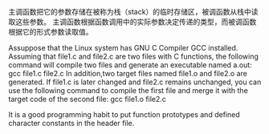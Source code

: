 主调函数把它的参数存储在被称为栈（stack）的临时存储区，被调函数从栈中读取这些参数。
主调函数根据函数调用中的实际参数决定传递的类型，而被调函数根据它的形式参数读取值。

Assuppose that the Linux system has GNU C Compiler GCC installed. Assuming that file1.c and file2.c are two files with C functions, the following command will compile two files and generate an executable named a.out:
gcc file1.c file2.c
In addition,two target files named file1.o and file2.o are generated. If file1.c is later changed and file2.c remains unchanged, you can use the following command to compile the first file and merge it with the target code of the second file:
gcc file1.o file2.c

It is a good programming habit to put function prototypes and defined character constants in the header file.